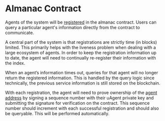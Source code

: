 # Almanac Contract

Agents of the system will be [registered](almanac-registration.md) in the almanac contract. Users can query a particular agent's information directly from the contract to communicate.

A central part of the system is that registrations are strictly time (in blocks) limited.
This primarily helps with the liveness problem when dealing with a large ecosystem of agents.
In order to keep the registration information up to date, the agent will need to continually re-register
their information with the index.

When an agent’s information times out, queries for that agent will no longer return the registered information. 
This is handled by the query logic since technically, the previous service information is still stored on the blockchain.

With each registration, the agent will need to prove ownership of 
the [agent address](addresses.md) by signing a sequence number with their uAgent private key and submitting the 
signature for verification on the contract. This sequence number should increment with each successful registration and should also be queryable. This will be performed automatically.